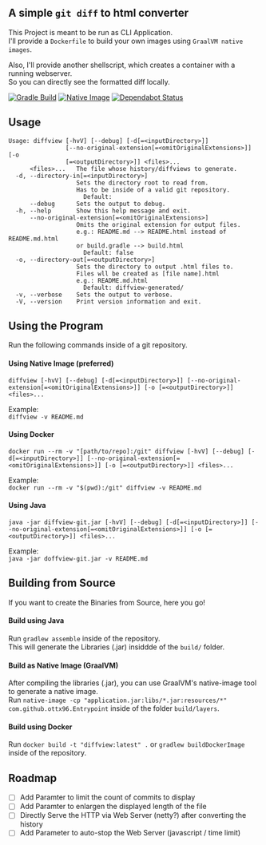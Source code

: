 ## A simple `git diff` to html converter

This Project is meant to be run as CLI Application.  
I'll provide a `Dockerfile` to build your own images using `GraalVM native images`.

Also, I'll provide another shellscript, which creates a container with a running webserver.  
So you can directly see the formatted diff locally.

[![Gradle Build](https://github.com/ottx96/diffview-git/actions/workflows/shadow-jar.yml/badge.svg)](https://github.com/ottx96/diffview-git/actions/workflows/shadow-jar.yml)
[![Native Image](https://github.com/ottx96/diffview-git/actions/workflows/native-image.yml/badge.svg)](https://github.com/ottx96/diffview-git/actions/workflows/native-image.yml)
[![Dependabot Status](https://api.dependabot.com/badges/status?host=github&repo=ottx96/diffview-git)](https://dependabot.com)

## Usage
```text
Usage: diffview [-hvV] [--debug] [-d[=<inputDirectory>]]
                [--no-original-extension[=<omitOriginalExtensions>]] [-o
                [=<outputDirectory>]] <files>...
      <files>...   The file whose history/diffviews to generate.
  -d, --directory-in[=<inputDirectory>]
                   Sets the directory root to read from.
                   Has to be inside of a valid git repository.
                     Default:
      --debug      Sets the output to debug.
  -h, --help       Show this help message and exit.
      --no-original-extension[=<omitOriginalExtensions>]
                   Omits the original extension for output files.
                   e.g.: README.md --> README.html instead of README.md.html
                   or build.gradle --> build.html
                     Default: false
  -o, --directory-out[=<outputDirectory>]
                   Sets the directory to output .html files to.
                   Files wll be created as [file name].html
                   e.g.: README.md.html
                     Default: diffview-generated/
  -v, --verbose    Sets the output to verbose.
  -V, --version    Print version information and exit.
```

## Using the Program
Run the following commands inside of a git repository.  

#### Using Native Image (preferred)
`diffview [-hvV] [--debug] [-d[=<inputDirectory>]]
                [--no-original-extension[=<omitOriginalExtensions>]] [-o
                [=<outputDirectory>]] <files>...`  

Example:  
`diffview -v README.md`

#### Using Docker
`docker run --rm -v "[path/to/repo]:/git" diffview [-hvV] [--debug] [-d[=<inputDirectory>]]
                [--no-original-extension[=<omitOriginalExtensions>]] [-o
                [=<outputDirectory>]] <files>...`

Example:    
`docker run --rm -v "$(pwd):/git" diffview -v README.md`

#### Using Java
`java -jar diffview-git.jar [-hvV] [--debug] [-d[=<inputDirectory>]]
                [--no-original-extension[=<omitOriginalExtensions>]] [-o
                [=<outputDirectory>]] <files>...`  
                
Example:   
`java -jar doffview-git.jar -v README.md`

## Building from Source
If you want to create the Binaries from Source, here you go!  

#### Build using Java
Run `gradlew assemble` inside of the repository.  
This will generate the Libraries (.jar) insiddde of the `build/` folder.

#### Build as Native Image (GraalVM)
After compiling the libraries (.jar), you can use GraalVM's native-image tool to generate a native image.  
Run `native-image -cp "application.jar:libs/*.jar:resources/*" com.github.ottx96.Entrypoint` inside of the folder `build/layers`.

#### Build using Docker
Run `docker build -t "diffview:latest" .` or `gradlew buildDockerImage` inside of the repository.

## Roadmap
- [ ] Add Paramter to limit the count of commits to display
- [ ] Add Paramter to enlargen the displayed length of the file
- [ ] Directly Serve the HTTP via Web Server (netty?) after converting the history
- [ ] Add Parameter to auto-stop the Web Server (javascript / time limit)
